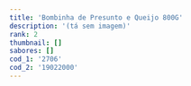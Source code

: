 ```yaml
---
title: 'Bombinha de Presunto e Queijo 800G'
description: '(tá sem imagem)'
rank: 2
thumbnail: []
sabores: []
cod_1: '2706'
cod_2: '19022000'
---
```

